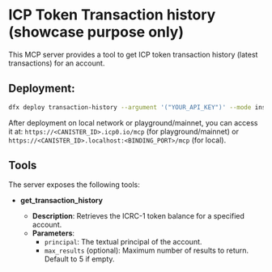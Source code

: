 # ICP Token Transaction history (showcase purpose only)

This MCP server provides a tool to get ICP token transaction history (latest transactions) for an account.

## Deployment:
```bash
dfx deploy transaction-history --argument '("YOUR_API_KEY")' --mode install
```
After deployment on local network or playground/mainnet, you can access it at: `https://<CANISTER_ID>.icp0.io/mcp` (for playground/mainnet) or `https://<CANISTER_ID>.localhost:<BINDING_PORT>/mcp` (for local).


## Tools

The server exposes the following tools:

- **get_transaction_history**

  - **Description**: Retrieves the ICRC-1 token balance for a specified account.
  - **Parameters**:
    - `principal`: The textual principal of the account.
    - `max_results` (optional): Maximum number of results to return. Default to 5 if empty.